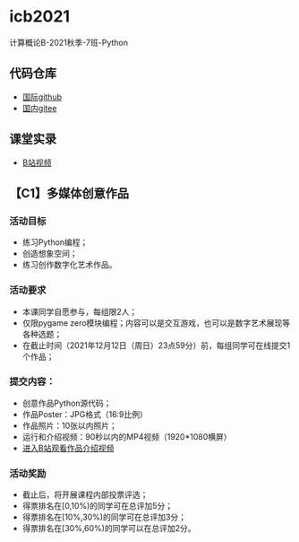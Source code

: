 # icb2021
计算概论B-2021秋季-7班-Python
## 代码仓库
- [国际github](https://github.com/pkulab409/icb2021)
- [国内gitee](https://gitee.com/pkulab409/icb2021)
## 课堂实录
- [B站视频](https://www.bilibili.com/video/BV1sf4y1n7VA)

## 【C1】多媒体创意作品
### 活动目标
- 练习Python编程；
- 创造想象空间；
- 练习创作数字化艺术作品。
### 活动要求
- 本课同学自愿参与，每组限2人；
- 仅限pygame zero模块编程；内容可以是交互游戏，也可以是数字艺术展现等各种选题；
- 在截止时间（2021年12月12日（周日）23点59分）前，每组同学可在线提交1个作品；
### 提交内容：
- 创意作品Python源代码；
- 作品Poster：JPG格式（16:9比例）
- 作品照片：10张以内照片；
- 运行和介绍视频：90秒以内的MP4视频（1920*1080横屏）
- [进入B站观看作品介绍视频](https://space.bilibili.com/275008758/favlist?fid=1433812058)
### 活动奖励
- 截止后，将开展课程内部投票评选；
- 得票排名在[0,10%)的同学可在总评加5分；
- 得票排名在[10%,30%)的同学可在总评加3分；
- 得票排名在[30%,60%)的同学可以在总评加2分。
